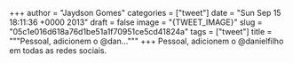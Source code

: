 
+++
author = "Jaydson Gomes"
categories = ["tweet"]
date = "Sun Sep 15 18:11:36 +0000 2013"
draft = false
image = "{TWEET_IMAGE}"
slug = "05c1e016d618a76d1be51a1f70951ce5cd41824a"
tags = ["tweet"]
title = """Pessoal, adicionem o @dan..."""
+++
Pessoal, adicionem o @danielfilho em todas as redes sociais.
